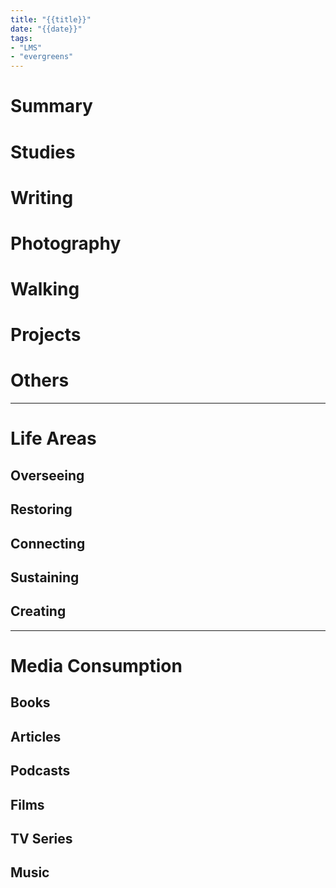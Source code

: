 ```yaml
---
title: "{{title}}"
date: "{{date}}"
tags:
- "LMS"
- "evergreens"
---
```

# Summary

# Studies

# Writing

# Photography

# Walking

# Projects

# Others

---

# Life Areas

## Overseeing

## Restoring

## Connecting

## Sustaining

## Creating

---

# Media Consumption

## Books

## Articles

## Podcasts

## Films

## TV Series

## Music